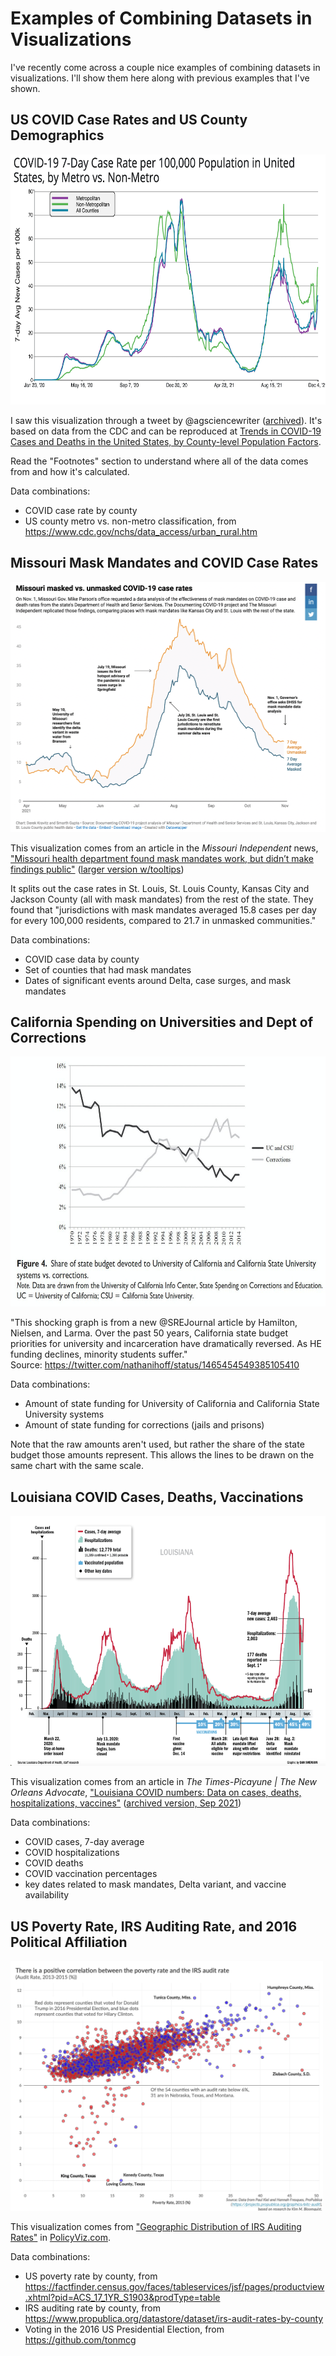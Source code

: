 # Examples of Combining Datasets in Visualizations

I've recently come across a couple nice examples of combining datasets in visualizations. I'll show them here along with previous examples that I've shown.

## US COVID Case Rates and US County Demographics

<img src="imgs/US-covid-metro.png" height="400"/>

I saw this visualization through a tweet by @agsciencewriter ([archived](http://web.archive.org/web/20220505120008/https://twitter.com/agsciencewriter/status/1467521843162750976)).  It's based on data from the CDC and can be reproduced at [Trends in COVID-19 Cases and Deaths in the United States, by County-level Population Factors](https://covid.cdc.gov/covid-data-tracker/#pop-factors_7daynewcases).

Read the "Footnotes" section to understand where all of the data comes from and how it's calculated.

Data combinations:
* COVID case rate by county
* US county metro vs. non-metro classification, from https://www.cdc.gov/nchs/data_access/urban_rural.htm

## Missouri Mask Mandates and COVID Case Rates

<img src="imgs/missouri-mask-cases.png" height="400"/>

This visualization comes from an article in the *Missouri Independent* news, ["Missouri health department found mask mandates work, but didn’t make findings public"](https://missouriindependent.com/2021/12/01/missouri-health-department-found-mask-mandates-work-but-didnt-make-findings-public/) ([larger version w/tooltips](https://datawrapper.dwcdn.net/gSx9f/4/))

It splits out the case rates in St. Louis, St. Louis County, Kansas City and Jackson County (all with mask mandates) from the rest of the state. They found that "jurisdictions with mask mandates averaged 15.8 cases per day for every 100,000 residents, compared to 21.7 in unmasked communities."

Data combinations:
* COVID case data by county 
* Set of counties that had mask mandates
* Dates of significant events around Delta, case surges, and mask mandates

## California Spending on Universities and Dept of Corrections

<img src="imgs/california-univ-corrections.jpeg" height="400"/>

"This shocking graph is from a new @SREJournal article by Hamilton, Nielsen, and Larma. Over the past 50 years, California state budget priorities for university and incarceration have dramatically reversed. As HE funding declines, minority students suffer."  
Source: https://twitter.com/nathanihoff/status/1465454549385105410

Data combinations:
* Amount of state funding for University of California and California State University systems
* Amount of state funding for corrections (jails and prisons)

Note that the raw amounts aren't used, but rather the share of the state budget those amounts represent.  This allows the lines to be drawn on the same chart with the same scale.

## Louisiana COVID Cases, Deaths, Vaccinations

<img src="imgs/louisiana-covid.png" height="400"/>

This visualization comes from an article in *The Times-Picayune | The New Orleans Advocate*, ["Louisiana COVID numbers: Data on cases, deaths, hospitalizations, vaccines"](https://www.nola.com/news/coronavirus/article_7cb2af1c-6414-11ea-b729-93612370dd94.html) ([archived version, Sep 2021](http://web.archive.org/web/20210927011921/https://www.nola.com/news/coronavirus/article_7cb2af1c-6414-11ea-b729-93612370dd94.html))

Data combinations:
* COVID cases, 7-day average
* COVID hospitalizations
* COVID deaths
* COVID vaccination percentages
* key dates related to mask mandates, Delta variant, and vaccine availability

## US Poverty Rate, IRS Auditing Rate, and 2016 Political Affiliation

<img src="imgs/Poverty-Audit-Rate2.png" height="400"/>

This visualization comes from ["Geographic Distribution of IRS Auditing Rates"](https://policyviz.com/2019/05/02/geographic-distribution-of-irs-auditing-rates/) in [PolicyViz.com](https://policyviz.com). 

Data combinations:
* US poverty rate by county, from https://factfinder.census.gov/faces/tableservices/jsf/pages/productview.xhtml?pid=ACS_17_1YR_S1903&prodType=table
* IRS auditing rate by county, from https://www.propublica.org/datastore/dataset/irs-audit-rates-by-county
* Voting in the 2016 US Presidential Election, from https://github.com/tonmcg
